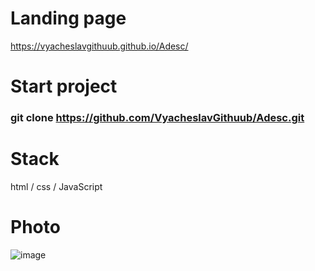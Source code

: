 # Landing page
https://vyacheslavgithuub.github.io/Adesc/

# Start project

### git clone https://github.com/VyacheslavGithuub/Adesc.git

# Stack
html / css / JavaScript

# Photo

![image](https://user-images.githubusercontent.com/111220807/206640359-c29d68e9-4551-4291-928e-dcce0d34b871.png)
